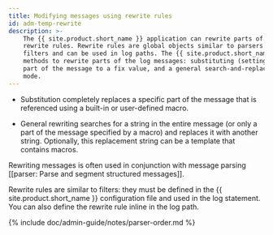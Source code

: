 ```yaml
---
title: Modifying messages using rewrite rules
id: adm-temp-rewrite
description: >-
    The {{ site.product.short_name }} application can rewrite parts of the messages using
    rewrite rules. Rewrite rules are global objects similar to parsers and
    filters and can be used in log paths. The {{ site.product.short_name }} application has two
    methods to rewrite parts of the log messages: substituting (setting) a
    part of the message to a fix value, and a general search-and-replace
    mode.
---
```


- Substitution completely replaces a specific part of the message that
    is referenced using a built-in or user-defined macro.

- General rewriting searches for a string in the entire message (or
    only a part of the message specified by a macro) and replaces it
    with another string. Optionally, this replacement string can be a
    template that contains macros.

Rewriting messages is often used in conjunction with message parsing
[[parser: Parse and segment structured messages]].

Rewrite rules are similar to filters: they must be defined in the
{{ site.product.short_name }} configuration file and used in the log statement. You can also
define the rewrite rule inline in the log path.

{% include doc/admin-guide/notes/parser-order.md %}
